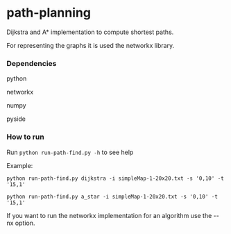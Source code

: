 path-planning
=============

Dijkstra and A* implementation to compute shortest paths.

For representing the graphs it is used the networkx library.

### Dependencies

python

networkx

numpy

pyside


### How to run

Run `python run-path-find.py -h` to see help

Example:

`python run-path-find.py dijkstra -i simpleMap-1-20x20.txt -s '0,10' -t '15,1'`


`python run-path-find.py a_star -i simpleMap-1-20x20.txt -s '0,10' -t '15,1'`


If you want to run the networkx implementation for an algorithm use the --nx option.

